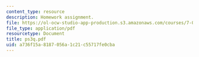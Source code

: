 ```yaml
---
content_type: resource
description: Homework assignment.
file: https://ol-ocw-studio-app-production.s3.amazonaws.com/courses/7-012-introduction-to-biology-fall-2004/a736f15a8187056a1c21c55717fe0cba_ps3q.pdf
file_type: application/pdf
resourcetype: Document
title: ps3q.pdf
uid: a736f15a-8187-056a-1c21-c55717fe0cba
---
```

